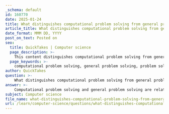 ```yaml
---
_schema: default
id: 160770
date: 2025-01-24
title: What distinguishes computational problem solving from general problem solving?
article_title: What distinguishes computational problem solving from general problem solving?
date_format: MMM DD, YYYY
post_on_text: Posted on
seo:
  title: QuickTakes | Computer science
  page_description: >-
    This content distinguishes computational problem solving from general problem solving, highlighting their unique methodologies, cognitive processes, outcomes, and applications across different fields.
  page_keywords: >-
    computational problem solving, general problem solving, problem solving methodologies, cognitive processes, algorithm design, data analysis, qualitative reasoning, structured problem solving, critical thinking, computer science principles
author: QuickTakes
question: >-
    What distinguishes computational problem solving from general problem solving?
answer: >-
    Computational problem solving and general problem solving are related concepts, but they have distinct characteristics that set them apart.\n\n1. **Scope and Application**:\n   - **General Problem Solving**: This is a broader concept that applies to a wide range of subjects and contexts. It encompasses various strategies and methodologies that can be used to address problems in everyday life, business, science, and more. General problem solving does not necessarily rely on computational methods or tools.\n   - **Computational Problem Solving**: This is a more specialized form of problem solving that specifically involves the use of computational methods and concepts from computer science. It focuses on breaking down complex problems into manageable parts, recognizing patterns, and designing algorithms that can be executed by computers. This approach is particularly useful in fields that require data analysis, algorithm design, and software development.\n\n2. **Methodology**:\n   - **General Problem Solving**: It often involves qualitative reasoning, intuition, and experience. Problem solvers may use heuristics or trial-and-error methods to find solutions. The process can be less structured and may not follow a specific algorithmic approach.\n   - **Computational Problem Solving**: This approach is systematic and structured. It typically involves defining a problem clearly, decomposing it into smaller subproblems, and applying algorithms to find solutions. The last step often includes expressing the solution in a form that can be executed by a computer, which requires an understanding of computational capabilities and limitations.\n\n3. **Cognitive Processes**:\n   - **General Problem Solving**: It relies on a variety of cognitive skills, including critical thinking, creativity, and emotional intelligence. Problem solvers must consider multiple perspectives and potential outcomes.\n   - **Computational Problem Solving**: This emphasizes logical reasoning, abstraction, and algorithmic thinking. It often requires the ability to model problems mathematically and to think in terms of data structures and algorithms.\n\n4. **Outcome**:\n   - **General Problem Solving**: The outcome can vary widely depending on the context and the nature of the problem. Solutions may be qualitative and subjective.\n   - **Computational Problem Solving**: The outcome is typically a concrete solution that can be implemented in a computational environment, often yielding quantitative results that can be tested and verified.\n\nIn summary, while both computational problem solving and general problem solving share the goal of finding effective solutions to challenges, computational problem solving is characterized by its reliance on computational methods, structured approaches, and the application of computer science principles. General problem solving, on the other hand, encompasses a wider range of strategies and is applicable across various domains without the necessity of computational tools.
subject: Computer science
file_name: what-distinguishes-computational-problem-solving-from-general-problem-solving.md
url: /learn/computer-science/questions/what-distinguishes-computational-problem-solving-from-general-problem-solving
---
```


&nbsp;
